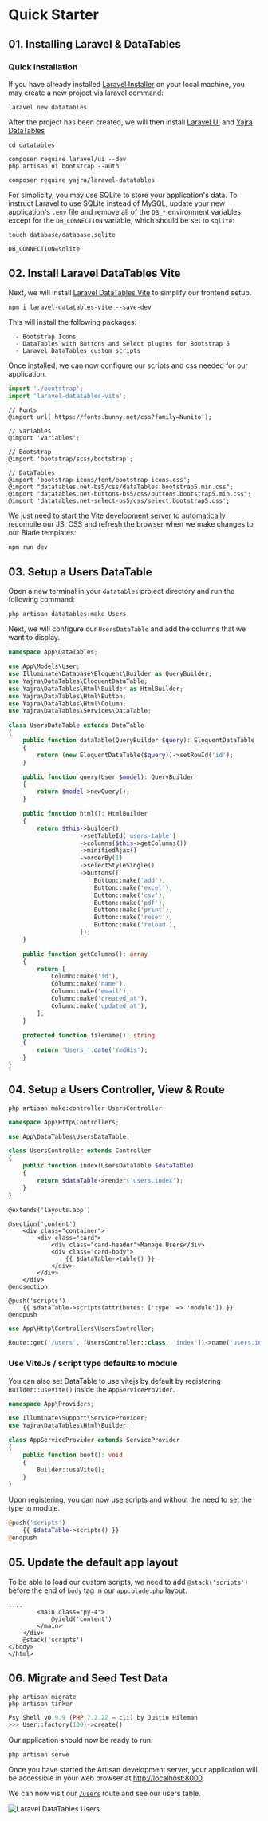 # Quick Starter

<a name="installation"></a>
## <b>01.</b> Installing Laravel & DataTables

### Quick Installation

If you have already installed [Laravel Installer](https://laravel.com/docs#your-first-laravel-project) on your local machine, you may create a new project via laravel command:

```shell
laravel new datatables
```

After the project has been created, we will then install [Laravel UI](https://github.com/laravel/ui) and [Yajra DataTables](https://github.com/yajra/laravel-datatables)

```shell
cd datatables
 
composer require laravel/ui --dev
php artisan ui bootstrap --auth

composer require yajra/laravel-datatables
```

For simplicity, you may use SQLite to store your application's data. To instruct Laravel to use SQLite instead of MySQL, update your new application's `.env` file and remove all of the `DB_*` environment variables except for the `DB_CONNECTION` variable, which should be set to `sqlite`:

```shell
touch database/database.sqlite
```

```dotenv filename=.env
DB_CONNECTION=sqlite
```

<a name="datatables-with-vite"></a>
## <b>02.</b> Install Laravel DataTables Vite

Next, we will install [Laravel DataTables Vite](https://github.com/yajra/laravel-datatables-vite) to simplify our frontend setup.

```shell
npm i laravel-datatables-vite --save-dev
```

This will install the following packages:

```
  - Bootstrap Icons
  - DataTables with Buttons and Select plugins for Bootstrap 5
  - Laravel DataTables custom scripts
```

Once installed, we can now configure our scripts and css needed for our application.

```js filename=resources/js/app.js
import './bootstrap';
import 'laravel-datatables-vite';
```

```postcss filename=resources/sass/app.scss
// Fonts
@import url('https://fonts.bunny.net/css?family=Nunito');

// Variables
@import 'variables';

// Bootstrap
@import 'bootstrap/scss/bootstrap';

// DataTables
@import 'bootstrap-icons/font/bootstrap-icons.css';
@import "datatables.net-bs5/css/dataTables.bootstrap5.min.css";
@import "datatables.net-buttons-bs5/css/buttons.bootstrap5.min.css";
@import 'datatables.net-select-bs5/css/select.bootstrap5.css';
```

We just need to start the Vite development server to automatically recompile our JS, CSS and refresh the browser when we make changes to our Blade templates:

```shell
npm run dev
```

<a name="setup-users-datatable"></a>
## <b>03.</b> Setup a Users DataTable

Open a new terminal in your `datatables` project directory and run the following command:

```shell
php artisan datatables:make Users
```

Next, we will configure our `UsersDataTable` and add the columns that we want to display.

```php filename=app/DataTables/UsersDataTable.php
namespace App\DataTables;

use App\Models\User;
use Illuminate\Database\Eloquent\Builder as QueryBuilder;
use Yajra\DataTables\EloquentDataTable;
use Yajra\DataTables\Html\Builder as HtmlBuilder;
use Yajra\DataTables\Html\Button;
use Yajra\DataTables\Html\Column;
use Yajra\DataTables\Services\DataTable;

class UsersDataTable extends DataTable
{
    public function dataTable(QueryBuilder $query): EloquentDataTable
    {
        return (new EloquentDataTable($query))->setRowId('id');
    }

    public function query(User $model): QueryBuilder
    {
        return $model->newQuery();
    }

    public function html(): HtmlBuilder
    {
        return $this->builder()
                    ->setTableId('users-table')
                    ->columns($this->getColumns())
                    ->minifiedAjax()
                    ->orderBy(1)
                    ->selectStyleSingle()
                    ->buttons([
                        Button::make('add'),
                        Button::make('excel'),
                        Button::make('csv'),
                        Button::make('pdf'),
                        Button::make('print'),
                        Button::make('reset'),
                        Button::make('reload'),
                    ]);
    }

    public function getColumns(): array
    {
        return [
            Column::make('id'),
            Column::make('name'),
            Column::make('email'),
            Column::make('created_at'),
            Column::make('updated_at'),
        ];
    }

    protected function filename(): string
    {
        return 'Users_'.date('YmdHis');
    }
}
```

<a name="setup-users-controller"></a>
## <b>04.</b> Setup a Users Controller, View & Route

```shell
php artisan make:controller UsersController
```

```php filename=app/Http/Controllers/UsersController.php
namespace App\Http\Controllers;

use App\DataTables\UsersDataTable;

class UsersController extends Controller
{
    public function index(UsersDataTable $dataTable)
    {
        return $dataTable->render('users.index');
    }
}
```

```blade filename=resources/views/users/index.blade.php
@extends('layouts.app')

@section('content')
    <div class="container">
        <div class="card">
            <div class="card-header">Manage Users</div>
            <div class="card-body">
                {{ $dataTable->table() }}
            </div>
        </div>
    </div>
@endsection

@push('scripts')
    {{ $dataTable->scripts(attributes: ['type' => 'module']) }}
@endpush
```

```php filename=routes/web.php
use App\Http\Controllers\UsersController;

Route::get('/users', [UsersController::class, 'index'])->name('users.index');
```

### Use ViteJs / script type defaults to module

You can also set DataTable to use vitejs by default by registering `Builder::useVite()` inside the `AppServiceProvider`.

```php
namespace App\Providers;

use Illuminate\Support\ServiceProvider;
use Yajra\DataTables\Html\Builder;

class AppServiceProvider extends ServiceProvider
{
    public function boot(): void
    {
        Builder::useVite();
    }
}
```

Upon registering, you can now use scripts and without the need to set the type to module.

```php
@push('scripts')
    {{ $dataTable->scripts() }}
@endpush
```


<a name="update-default-layout"></a>
## <b>05.</b> Update the default app layout

To be able to load our custom scripts, we need to add `@stack('scripts')` before the end of `body` tag in our `app.blade.php` layout.

```blade filename=resources/views/layouts/app.blade.php
....
        <main class="py-4">
            @yield('content')
        </main>
    </div>
    @stack('scripts')
</body>
</html>
```

<a name="migrate-and-seed"></a>
## <b>06.</b> Migrate and Seed Test Data

```shell
php artisan migrate
php artisan tinker
```

```php
Psy Shell v0.9.9 (PHP 7.2.22 — cli) by Justin Hileman
>>> User::factory(100)->create()
```

Our application should now be ready to run.

```shell
php artisan serve
```

Once you have started the Artisan development server, your application will be accessible in your web browser at [http://localhost:8000]([http://localhost:8000).

We can now visit our [`/users`](http://localhost:8000/users) route and see our users table.

<img src="https://yajrabox.com/img/screenshots/quick-starter.png" alt="Laravel DataTables Users" class="rounded-lg border dark:border-none shadow-lg mb-6" />
